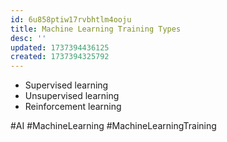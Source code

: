 ```yaml
---
id: 6u858ptiw17rvbhtlm4ooju
title: Machine Learning Training Types
desc: ''
updated: 1737394436125
created: 1737394325792
---
```


- Supervised learning
- Unsupervised learning
- Reinforcement learning

#AI #MachineLearning #MachineLearningTraining

